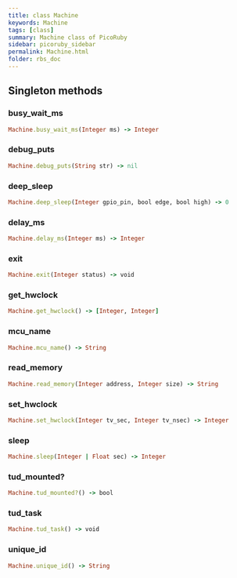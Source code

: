 ```yaml
---
title: class Machine
keywords: Machine
tags: [class]
summary: Machine class of PicoRuby
sidebar: picoruby_sidebar
permalink: Machine.html
folder: rbs_doc
---
```

## Singleton methods
### busy_wait_ms

```ruby
Machine.busy_wait_ms(Integer ms) -> Integer
```
### debug_puts

```ruby
Machine.debug_puts(String str) -> nil
```
### deep_sleep

```ruby
Machine.deep_sleep(Integer gpio_pin, bool edge, bool high) -> 0
```
### delay_ms

```ruby
Machine.delay_ms(Integer ms) -> Integer
```
### exit

```ruby
Machine.exit(Integer status) -> void
```
### get_hwclock

```ruby
Machine.get_hwclock() -> [Integer, Integer]
```
### mcu_name

```ruby
Machine.mcu_name() -> String
```
### read_memory

```ruby
Machine.read_memory(Integer address, Integer size) -> String
```
### set_hwclock

```ruby
Machine.set_hwclock(Integer tv_sec, Integer tv_nsec) -> Integer
```
### sleep

```ruby
Machine.sleep(Integer | Float sec) -> Integer
```
### tud_mounted?

```ruby
Machine.tud_mounted?() -> bool
```
### tud_task

```ruby
Machine.tud_task() -> void
```
### unique_id

```ruby
Machine.unique_id() -> String
```

